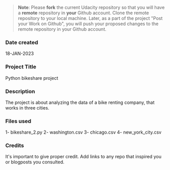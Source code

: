 >**Note**: Please **fork** the current Udacity repository so that you will have a **remote** repository in **your** Github account. Clone the remote repository to your local machine. Later, as a part of the project "Post your Work on Github", you will push your proposed changes to the remote repository in your Github account.

### Date created
18-JAN-2023
### Project Title
Python bikeshare project

### Description
The project is about analyzing the data of a bike renting company, that works in three cities.
### Files used
1- bikeshare_2.py
2- washington.csv
3- chicago.csv
4- new_york_city.csv

### Credits
It's important to give proper credit. Add links to any repo that inspired you or blogposts you consulted.
